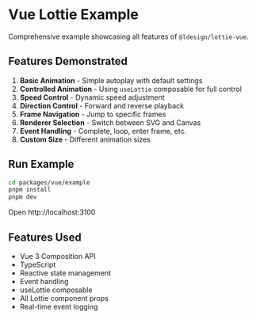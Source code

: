 # Vue Lottie Example

Comprehensive example showcasing all features of `@ldesign/lottie-vue`.

## Features Demonstrated

1. **Basic Animation** - Simple autoplay with default settings
2. **Controlled Animation** - Using `useLottie` composable for full control
3. **Speed Control** - Dynamic speed adjustment
4. **Direction Control** - Forward and reverse playback
5. **Frame Navigation** - Jump to specific frames
6. **Renderer Selection** - Switch between SVG and Canvas
7. **Event Handling** - Complete, loop, enter frame, etc.
8. **Custom Size** - Different animation sizes

## Run Example

```bash
cd packages/vue/example
pnpm install
pnpm dev
```

Open http://localhost:3100

## Features Used

- Vue 3 Composition API
- TypeScript
- Reactive state management
- Event handling
- useLottie composable
- All Lottie component props
- Real-time event logging
